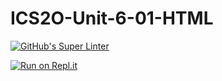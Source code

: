 # ICS2O-Unit-6-01-HTML

[![GitHub's Super Linter](https://github.com/Brayden-Blank/ICS2O-Unit-6-01-HTML/actions/workflows/main.yml/badge.svg)](https://github.com/Brayden-Blank/ICS2O-Unit-6-01-HTML/actions/workflows/main.yml)

[![Run on Repl.it](https://repl.it/badge/github/<Brayden-Blank>/<ICS2O-Unit-6-01-HTML>)](https://repl.it/github/<Brayden-Blank>/<ICS2O-Unit-6-01-HTML>)
